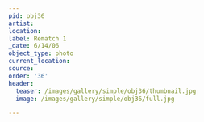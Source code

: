 ```yaml
---
pid: obj36
artist:
location:
label: Rematch 1
_date: 6/14/06
object_type: photo
current_location:
source:
order: '36'
header:
  teaser: /images/gallery/simple/obj36/thumbnail.jpg
  image: /images/gallery/simple/obj36/full.jpg

---
```

